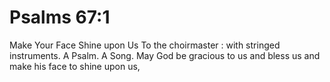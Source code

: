 # Psalms 67:1

Make Your Face Shine upon Us To the choirmaster : with stringed instruments. A Psalm. A Song. May God be gracious to us and bless us and make his face to shine upon us,

